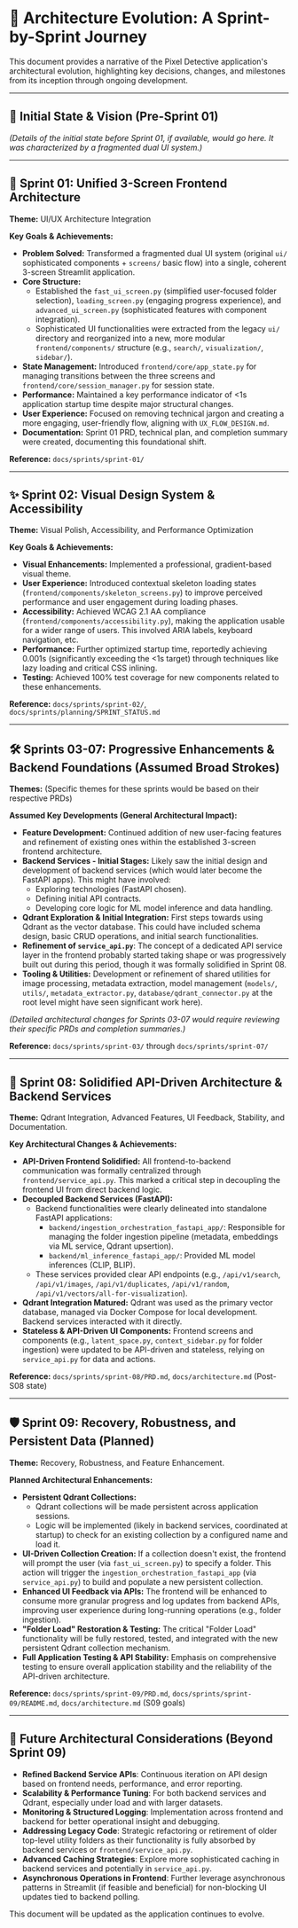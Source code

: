 # 📖 Architecture Evolution: A Sprint-by-Sprint Journey

This document provides a narrative of the Pixel Detective application's architectural evolution, highlighting key decisions, changes, and milestones from its inception through ongoing development.

---

## 🌱 Initial State & Vision (Pre-Sprint 01)

*(Details of the initial state before Sprint 01, if available, would go here. It was characterized by a fragmented dual UI system.)*

---

## 🚀 Sprint 01: Unified 3-Screen Frontend Architecture

**Theme:** UI/UX Architecture Integration

**Key Goals & Achievements:**
-   **Problem Solved:** Transformed a fragmented dual UI system (original `ui/` sophisticated components + `screens/` basic flow) into a single, coherent 3-screen Streamlit application.
-   **Core Structure:**
    -   Established the `fast_ui_screen.py` (simplified user-focused folder selection), `loading_screen.py` (engaging progress experience), and `advanced_ui_screen.py` (sophisticated features with component integration).
    -   Sophisticated UI functionalities were extracted from the legacy `ui/` directory and reorganized into a new, more modular `frontend/components/` structure (e.g., `search/`, `visualization/`, `sidebar/`).
-   **State Management:** Introduced `frontend/core/app_state.py` for managing transitions between the three screens and `frontend/core/session_manager.py` for session state.
-   **Performance:** Maintained a key performance indicator of <1s application startup time despite major structural changes.
-   **User Experience:** Focused on removing technical jargon and creating a more engaging, user-friendly flow, aligning with `UX_FLOW_DESIGN.md`.
-   **Documentation:** Sprint 01 PRD, technical plan, and completion summary were created, documenting this foundational shift.

**Reference:** `docs/sprints/sprint-01/`

---

## ✨ Sprint 02: Visual Design System & Accessibility

**Theme:** Visual Polish, Accessibility, and Performance Optimization

**Key Goals & Achievements:**
-   **Visual Enhancements:** Implemented a professional, gradient-based visual theme.
-   **User Experience:** Introduced contextual skeleton loading states (`frontend/components/skeleton_screens.py`) to improve perceived performance and user engagement during loading phases.
-   **Accessibility:** Achieved WCAG 2.1 AA compliance (`frontend/components/accessibility.py`), making the application usable for a wider range of users. This involved ARIA labels, keyboard navigation, etc.
-   **Performance:** Further optimized startup time, reportedly achieving 0.001s (significantly exceeding the <1s target) through techniques like lazy loading and critical CSS inlining.
-   **Testing:** Achieved 100% test coverage for new components related to these enhancements.

**Reference:** `docs/sprints/sprint-02/`, `docs/sprints/planning/SPRINT_STATUS.md`

---

## 🛠️ Sprints 03-07: Progressive Enhancements & Backend Foundations (Assumed Broad Strokes)

**Themes:** (Specific themes for these sprints would be based on their respective PRDs)

**Assumed Key Developments (General Architectural Impact):**
-   **Feature Development:** Continued addition of new user-facing features and refinement of existing ones within the established 3-screen frontend architecture.
-   **Backend Services - Initial Stages:** Likely saw the initial design and development of backend services (which would later become the FastAPI apps). This might have involved:
    -   Exploring technologies (FastAPI chosen).
    -   Defining initial API contracts.
    -   Developing core logic for ML model inference and data handling.
-   **Qdrant Exploration & Initial Integration:** First steps towards using Qdrant as the vector database. This could have included schema design, basic CRUD operations, and initial search functionalities.
-   **Refinement of `service_api.py`**: The concept of a dedicated API service layer in the frontend probably started taking shape or was progressively built out during this period, though it was formally solidified in Sprint 08.
-   **Tooling & Utilities:** Development or refinement of shared utilities for image processing, metadata extraction, model management (`models/`, `utils/`, `metadata_extractor.py`, `database/qdrant_connector.py` at the root level might have seen significant work here).

*(Detailed architectural changes for Sprints 03-07 would require reviewing their specific PRDs and completion summaries.)*

**Reference:** `docs/sprints/sprint-03/` through `docs/sprints/sprint-07/`

---

## 🔗 Sprint 08: Solidified API-Driven Architecture & Backend Services

**Theme:** Qdrant Integration, Advanced Features, UI Feedback, Stability, and Documentation.

**Key Architectural Changes & Achievements:**
-   **API-Driven Frontend Solidified:** All frontend-to-backend communication was formally centralized through `frontend/service_api.py`. This marked a critical step in decoupling the frontend UI from direct backend logic.
-   **Decoupled Backend Services (FastAPI):**
    -   Backend functionalities were clearly delineated into standalone FastAPI applications:
        -   `backend/ingestion_orchestration_fastapi_app/`: Responsible for managing the folder ingestion pipeline (metadata, embeddings via ML service, Qdrant upsertion).
        -   `backend/ml_inference_fastapi_app/`: Provided ML model inferences (CLIP, BLIP).
    -   These services provided clear API endpoints (e.g., `/api/v1/search`, `/api/v1/images`, `/api/v1/duplicates`, `/api/v1/random`, `/api/v1/vectors/all-for-visualization`).
-   **Qdrant Integration Matured:** Qdrant was used as the primary vector database, managed via Docker Compose for local development. Backend services interacted with it directly.
-   **Stateless & API-Driven UI Components:** Frontend screens and components (e.g., `latent_space.py`, `context_sidebar.py` for folder ingestion) were updated to be API-driven and stateless, relying on `service_api.py` for data and actions.

**Reference:** `docs/sprints/sprint-08/PRD.md`, `docs/architecture.md` (Post-S08 state)

---

## 🛡️ Sprint 09: Recovery, Robustness, and Persistent Data (Planned)

**Theme:** Recovery, Robustness, and Feature Enhancement.

**Planned Architectural Enhancements:**
-   **Persistent Qdrant Collections:**
    -   Qdrant collections will be made persistent across application sessions.
    -   Logic will be implemented (likely in backend services, coordinated at startup) to check for an existing collection by a configured name and load it.
-   **UI-Driven Collection Creation:** If a collection doesn't exist, the frontend will prompt the user (via `fast_ui_screen.py`) to specify a folder. This action will trigger the `ingestion_orchestration_fastapi_app` (via `service_api.py`) to build and populate a new persistent collection.
-   **Enhanced UI Feedback via APIs:** The frontend will be enhanced to consume more granular progress and log updates from backend APIs, improving user experience during long-running operations (e.g., folder ingestion).
-   **"Folder Load" Restoration & Testing:** The critical "Folder Load" functionality will be fully restored, tested, and integrated with the new persistent Qdrant collection mechanism.
-   **Full Application Testing & API Stability:** Emphasis on comprehensive testing to ensure overall application stability and the reliability of the API-driven architecture.

**Reference:** `docs/sprints/sprint-09/PRD.md`, `docs/sprints/sprint-09/README.md`, `docs/architecture.md` (S09 goals)

---

## 🔮 Future Architectural Considerations (Beyond Sprint 09)

-   **Refined Backend Service APIs**: Continuous iteration on API design based on frontend needs, performance, and error reporting.
-   **Scalability & Performance Tuning**: For both backend services and Qdrant, especially under load and with larger datasets.
-   **Monitoring & Structured Logging**: Implementation across frontend and backend for better operational insight and debugging.
-   **Addressing Legacy Code**: Strategic refactoring or retirement of older top-level utility folders as their functionality is fully absorbed by backend services or `frontend/service_api.py`.
-   **Advanced Caching Strategies**: Explore more sophisticated caching in backend services and potentially in `service_api.py`.
-   **Asynchronous Operations in Frontend**: Further leverage asynchronous patterns in Streamlit (if feasible and beneficial) for non-blocking UI updates tied to backend polling.

This document will be updated as the application continues to evolve. 